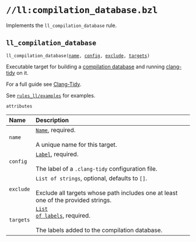 # `//ll:compilation_database.bzl`

Implements the `ll_compilation_database` rule.


<a id="ll_compilation_database"></a>

## `ll_compilation_database`

<pre><code>ll_compilation_database(<a href="#ll_compilation_database-name">name</a>, <a href="#ll_compilation_database-config">config</a>, <a href="#ll_compilation_database-exclude">exclude</a>, <a href="#ll_compilation_database-targets">targets</a>)</code></pre>

Executable target for building a
[compilation database](https://clang.llvm.org/docs/JSONCompilationDatabase.html)
and running [clang-tidy](https://clang.llvm.org/extra/clang-tidy/) on it.

For a full guide see [Clang-Tidy](../guides/clang_tidy.md).

See [`rules_ll/examples`](https://github.com/eomii/rules_ll/tree/main/examples) for examples.

`attributes`

| Name  | Description |
| :---- | :---------- |
| <a id="ll_compilation_database-name"></a>`name` | <code><a href="https://bazel.build/docs/build-ref.html#name">Name</a></code>, required.<br><br> A unique name for this target.   |
| <a id="ll_compilation_database-config"></a>`config` | <code><a href="https://bazel.build/docs/build-ref.html#labels">Label</a></code>, required.<br><br> The label of a <code>.clang-tidy</code> configuration file.   |
| <a id="ll_compilation_database-exclude"></a>`exclude` | <code>List of strings</code>, optional, defaults to <code>[]</code>.<br><br> Exclude all targets whose path includes one at least one of the             provided strings.   |
| <a id="ll_compilation_database-targets"></a>`targets` | <code><a href="https://bazel.build/docs/build-ref.html#labels">List of labels</a></code>, required.<br><br> The labels added to the compilation database.   |
